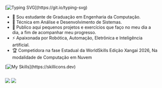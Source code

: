[![Typing SVG](https://readme-typing-svg.demolab.com?font=Fira+Code&size=28&color=F74C24FF&center=true&vCenter=true&&width=900&lines=Olá,+seja+bem+vindo(a)+ao+meu+perfil+do+GitHub!;Eu+me+chamo+Gabriela+Santos!)](https://git.io/typing-svg)

- 🌱 Sou estudante de Graduação em Engenharia da Computação.
- 🌱 Técnica em Análise e Desenvolvimento de Sistemas.
- 🔭 Publico aqui pequenos projetos e exercícios que faço no meu dia a dia, a fim de acompanhar meu progresso.
- ⚡ Apaixonada por Robótica, Automação, Eletrônica e Inteligência artificial.
- 🏆 Competidora na fase Estadual da WorldSkills Edição Xangai 2026, Na modalidade de Computação em Nuvem

[![My Skills](https://skillicons.dev/icons?i=js,nodejs,aws,py,java,arduino,)](https://skillicons.dev)

##

<div> 
  <a href="https://instagram.com/gabivitoriax_" target="_blank"><img src="https://img.shields.io/badge/-Instagram-%23E4405F?style=for-the-badge&logo=instagram&logoColor=white" target="_blank"></a> 
  <a href="https://www.linkedin.com/in/gabriela-santos-11a1931b7/" target="_blank"><img src="https://img.shields.io/badge/-LinkedIn-%230077B5?style=for-the-badge&logo=linkedin&logoColor=white" target="_blank"></a>      
</div>


  
